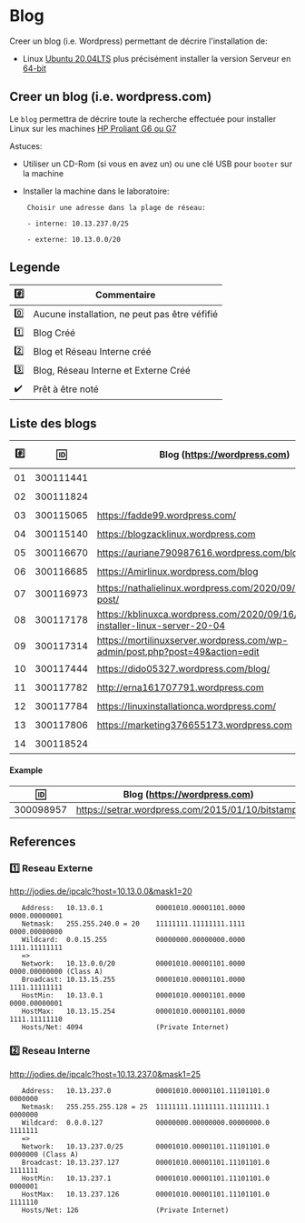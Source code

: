 
# Blog


Creer un blog (i.e. Wordpress) permettant de décrire l'installation de:

* Linux [Ubuntu 20.04LTS](https://releases.ubuntu.com/20.04/) plus précisément installer la version  Serveur en [64-bit](https://releases.ubuntu.com/20.04/ubuntu-20.04.1-live-server-amd64.iso)

## Creer un blog (i.e. wordpress.com)

Le `blog` permettra de décrire toute la recherche effectuée pour installer Linux sur les machines [HP Proliant G6 ou G7](https://github.com/CollegeBoreal/Laboratoires/tree/master/3202/proliant)

Astuces: 

* Utiliser un CD-Rom (si vous en avez un) ou une clé USB pour `booter` sur la machine

* Installer la machine dans le laboratoire:

       Choisir une adresse dans la plage de réseau:
       
       - interne: 10.13.237.0/25
       
       - externe: 10.13.0.0/20
       
## Legende

| :hash: | Commentaire         |
|--------|---------------------|
| :zero: | Aucune installation, ne peut pas être véfifié |
| :one:  | Blog Créé |
| :two:  | Blog et Réseau Interne créé |
| :three: | Blog, Réseau Interne et Externe Créé |
| :heavy_check_mark: | Prêt à être noté |

## Liste des blogs

|:hash:| :id:      |   Blog (https://wordpress.com)                                                    | [Reseau Interne](README.md#two-reseau-interne)| [Reseau Ext.](README.md#one-reseau-externe) | Check |
|------|-----------|-----------------------------------------------------------------------------------|----------------|--------------|---------|
| 01   | 300111441 |                                                                                   | 10.13.237.?    | 10.13.?.?    | :zero:  |
| 02   | 300111824 |                                                                                   | 10.13.237.?    | 10.13.?.?    | :zero:  |
| 03   | 300115065 | https://fadde99.wordpress.com/                                                    | 10.13.237.?    | 10.13.?.?    | :zero:  |
| 04   | 300115140 | https://blogzacklinux.wordpress.com                                               | 10.13.237.117  | 10.13.32.50  | :zero:  |
| 05   | 300116670 | https://auriane790987616.wordpress.com/blog                                       | 10.13.237.?    | 10.13.?.?    | :zero:  |
| 06   | 300116685 | https://Amirlinux.wordpress.com/blog                                              | 10.13.237.51   | 10.13.2.59   | :zero:  |
| 07   | 300116973 | https://nathalielinux.wordpress.com/2020/09/14/example-post/                      | 10.13.237.23   | 10.13.2.24   | :zero:  |
| 08   | 300117178 | https://kblinuxca.wordpress.com/2020/09/16/comment-installer-linux-server-20-04   | 10.13.237.15   | 10.13.0.15   | :zero:  |
| 09   | 300117314 |  https://mortilinuxserver.wordpress.com/wp-admin/post.php?post=49&action=edit     | 10.13.237.100  | 10.13.2.100  | :zero:  |
| 10   | 300117444 |https://dido05327.wordpress.com/blog/                                              | 10.13.237.?    | 10.13.0.20   | :zero:  |
| 11   | 300117782 |http://erna161707791.wordpress.com                                                 | 10.13.237.85   | 10.13.2.77   | :zero:  |
| 12   | 300117784 | https://linuxinstallationca.wordpress.com/                                        | 10.13.237.77   | 10.13.2.70   | :zero:  | 
| 13   | 300117806 | https://marketing376655173.wordpress.com                                          | 10.13.237.76   | 10.13.2.99   | :zero:  |
| 14   | 300118524 |                                                                                   | 10.13.237.?    | 10.13.?.?    | :zero:  |


#### Example
| :id:      |   Blog (https://wordpress.com)                          |
|-----------|---------------------------------------------------------|
| 300098957 | https://setrar.wordpress.com/2015/01/10/bitstamp/       | 


## References

### :one: Reseau Externe

http://jodies.de/ipcalc?host=10.13.0.0&mask1=20

       Address:   10.13.0.1             00001010.00001101.0000 0000.00000001
       Netmask:   255.255.240.0 = 20    11111111.11111111.1111 0000.00000000
       Wildcard:  0.0.15.255            00000000.00000000.0000 1111.11111111
       =>
       Network:   10.13.0.0/20          00001010.00001101.0000 0000.00000000 (Class A)
       Broadcast: 10.13.15.255          00001010.00001101.0000 1111.11111111
       HostMin:   10.13.0.1             00001010.00001101.0000 0000.00000001
       HostMax:   10.13.15.254          00001010.00001101.0000 1111.11111110
       Hosts/Net: 4094                  (Private Internet)

### :two: Reseau Interne

http://jodies.de/ipcalc?host=10.13.237.0&mask1=25

       Address:   10.13.237.0           00001010.00001101.11101101.0 0000000
       Netmask:   255.255.255.128 = 25  11111111.11111111.11111111.1 0000000
       Wildcard:  0.0.0.127             00000000.00000000.00000000.0 1111111
       =>
       Network:   10.13.237.0/25        00001010.00001101.11101101.0 0000000 (Class A)
       Broadcast: 10.13.237.127         00001010.00001101.11101101.0 1111111
       HostMin:   10.13.237.1           00001010.00001101.11101101.0 0000001
       HostMax:   10.13.237.126         00001010.00001101.11101101.0 1111110
       Hosts/Net: 126                   (Private Internet)
